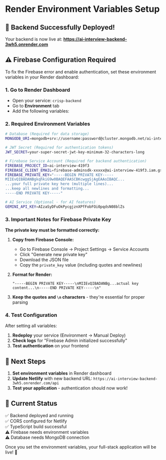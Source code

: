 # Render Environment Variables Setup

## 🎉 Backend Successfully Deployed!

Your backend is now live at: **https://ai-interview-backend-3wh5.onrender.com**

## ⚠️ Firebase Configuration Required

To fix the Firebase error and enable authentication, set these environment variables in your Render dashboard:

### 1. Go to Render Dashboard
- Open your service: `crisp-backend`
- Go to **Environment** tab
- Add the following variables:

### 2. Required Environment Variables

```bash
# Database (Required for data storage)
MONGODB_URI=mongodb+srv://username:password@cluster.mongodb.net/ai-interview?retryWrites=true&w=majority

# JWT Secret (Required for authentication tokens)
JWT_SECRET=your-super-secret-jwt-key-minimum-32-characters-long

# Firebase Service Account (Required for backend authentication)
FIREBASE_PROJECT_ID=ai-interview-419f3
FIREBASE_CLIENT_EMAIL=firebase-adminsdk-xxxxx@ai-interview-419f3.iam.gserviceaccount.com
FIREBASE_PRIVATE_KEY="-----BEGIN PRIVATE KEY-----
MIIEvQIBADANBgkqhkiG9w0BAQEFAASCBKcwggSjAgEAAoIBAQC...
...your full private key here (multiple lines)...
...keep all newlines and formatting...
-----END PRIVATE KEY-----"

# AI Service (Optional - for AI features)
GEMINI_API_KEY=AIzaSyDFuOkPycgjznXPfFobFOi0pqdsN08blZs
```

### 3. Important Notes for Firebase Private Key

**The private key must be formatted correctly:**

1. **Copy from Firebase Console:**
   - Go to Firebase Console → Project Settings → Service Accounts
   - Click "Generate new private key"
   - Download the JSON file
   - Copy the `private_key` value (including quotes and newlines)

2. **Format for Render:**
   ```
   "-----BEGIN PRIVATE KEY-----\nMIIEvQIBADANBg...actual key content...\n-----END PRIVATE KEY-----\n"
   ```

3. **Keep the quotes and `\n` characters** - they're essential for proper parsing

### 4. Test Configuration

After setting all variables:
1. **Redeploy** your service (Environment → Manual Deploy)
2. **Check logs** for "Firebase Admin initialized successfully"
3. **Test authentication** on your frontend

## 🚀 Next Steps

1. **Set environment variables** in Render dashboard
2. **Update Netlify** with new backend URL: `https://ai-interview-backend-3wh5.onrender.com/api`
3. **Test your application** - authentication should now work!

## 📝 Current Status

✅ Backend deployed and running  
✅ CORS configured for Netlify  
✅ TypeScript build successful  
⚠️ Firebase needs environment variables  
⚠️ Database needs MongoDB connection  

Once you set the environment variables, your full-stack application will be live! 🎉
